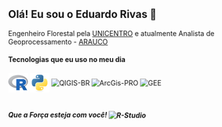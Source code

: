 ## Olá! Eu sou o Eduardo Rivas 👋

Engenheiro Florestal pela [UNICENTRO](https://www3.unicentro.br/) e atualmente Analista de Geoprocessamento - [ARAUCO](https://www.arauco.cl/brasil/marcas/florestal/)


#### Tecnologias que eu uso no meu dia
<div

<div style="display: inline_block">
  <img align="center" alt="R-Studio" height="40" width="40" src="https://raw.githubusercontent.com/devicons/devicon/master/icons/r/r-original.svg"/>
  <img align="center" alt="Python" height="40" width="40" src="https://raw.githubusercontent.com/devicons/devicon/master/icons/python/python-original.svg"/>
  <img align="center" alt="QIGIS-BR" height="40" width="40" src="https://i0.wp.com/qgisbrasil.org/wp-content/uploads/2017/08/mini_qgis_brasil_original.png?fit=153%2C149&ssl=1"/>
  <img align="center" alt="ArcGis-PRO" height="40" width="40" src="https://www.img.com.br/content/dam/esrisites/en-us/common/icons/product-logos/ArcGIS-Pro.png"/>
  <img align="center" alt="GEE" height="40" width="40" src="https://earthengine.google.com/static/images/earth-engine-logo.png"/>
</div><br/>




##### Que a Força esteja com você! <img align="center" alt="R-Studio"  height="30" width="100" src="https://cdn.pixabay.com/photo/2018/04/15/18/18/star-wars-3322343_1280.png"/>
